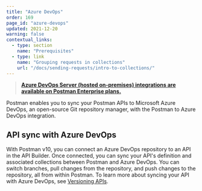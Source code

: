 ```yaml
---
title: "Azure DevOps"
order: 169
page_id: "azure-devops"
updated: 2021-12-20
warning: false
contextual_links:
  - type: section
    name: "Prerequisites"
  - type: link
    name: "Grouping requests in collections"
    url: "/docs/sending-requests/intro-to-collections/"
---
```


> **[Azure DevOps Server (hosted on-premises) integrations are available on Postman Enterprise plans.](https://www.postman.com/pricing)**

Postman enables you to sync your Postman APIs to Microsoft Azure DevOps, an open-source Git repository manager, with the Postman to Azure DevOps integration.

## API sync with Azure DevOps

With Postman v10, you can connect an Azure DevOps repository to an API in the API Builder. Once connected, you can sync your API's definition and associated collections between Postman and Azure DevOps. You can switch branches, pull changes from the repository, and push changes to the repository, all from within Postman. To learn more about syncing your API with Azure DevOps, see [Versioning APIs](/docs/designing-and-developing-your-api/versioning-an-api/).
